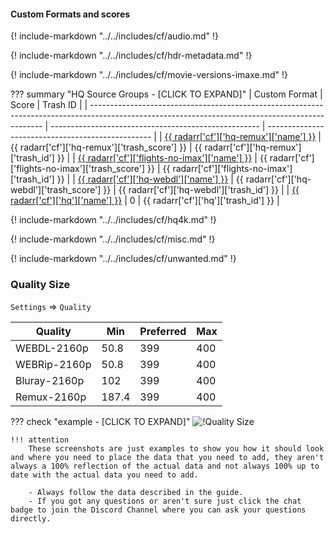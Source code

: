 #### Custom Formats and scores

{! include-markdown "../../includes/cf/audio.md" !}
<!-- --8<-- "includes/cf/audio.md" -->

{! include-markdown "../../includes/cf/hdr-metadata.md" !}
<!-- --8<-- "includes/cf/hdr-metadata.md" -->

{! include-markdown "../../includes/cf/movie-versions-imaxe.md" !}
<!-- --8<-- "includes/cf/movie-versions-imaxe.md" -->

??? summary "HQ Source Groups - [CLICK TO EXPAND]"
    | Custom Format                                                                                                                                    | Score                                                | Trash ID                                          |
    | ------------------------------------------------------------------------------------------------------------------------------------------------ | ---------------------------------------------------- | ------------------------------------------------- |
    | [{{ radarr['cf']['hq-remux']['name'] }}](/Radarr/Radarr-collection-of-custom-formats/#hq-remux)                                                  | {{ radarr['cf']['hq-remux']['trash_score'] }}        | {{ radarr['cf']['hq-remux']['trash_id'] }}        |
    | [{{ radarr['cf']['flights-no-imax']['name'] }}](https://raw.githubusercontent.com/TRaSH-/Guides/master/docs/json/radarr/cf/flights-no-imax.json) | {{ radarr['cf']['flights-no-imax']['trash_score'] }} | {{ radarr['cf']['flights-no-imax']['trash_id'] }} |
    | [{{ radarr['cf']['hq-webdl']['name'] }}](/Radarr/Radarr-collection-of-custom-formats/#hq-webdl)                                                  | {{ radarr['cf']['hq-webdl']['trash_score'] }}        | {{ radarr['cf']['hq-webdl']['trash_id'] }}        |
    | [{{ radarr['cf']['hq']['name'] }}](/Radarr/Radarr-collection-of-custom-formats/#hq)                                                              | 0                                                    | {{ radarr['cf']['hq']['trash_id'] }}              |

{! include-markdown "../../includes/cf/hq4k.md" !}
<!-- --8<-- "includes/cf/hq4k.md" -->

{! include-markdown "../../includes/cf/misc.md" !}
<!-- --8<-- "includes/cf/misc.md" -->

{! include-markdown "../../includes/cf/unwanted.md" !}
<!-- --8<-- "includes/cf/unwanted.md" -->

### Quality Size

`Settings` => `Quality`

| Quality      | Min   | Preferred | Max |
| ------------ | ----- | --------- | --- |
| WEBDL-2160p  | 50.8  | 399       | 400 |
| WEBRip-2160p | 50.8  | 399       | 400 |
| Bluray-2160p | 102   | 399       | 400 |
| Remux-2160p  | 187.4 | 399       | 400 |

??? check "example - [CLICK TO EXPAND]"
    ![!Quality Size](/SQP/images/uhd-quality-size.png)

    !!! attention
        These screenshots are just examples to show you how it should look and where you need to place the data that you need to add, they aren't always a 100% reflection of the actual data and not always 100% up to date with the actual data you need to add.

        - Always follow the data described in the guide.
        - If you got any questions or aren't sure just click the chat badge to join the Discord Channel where you can ask your questions directly.
